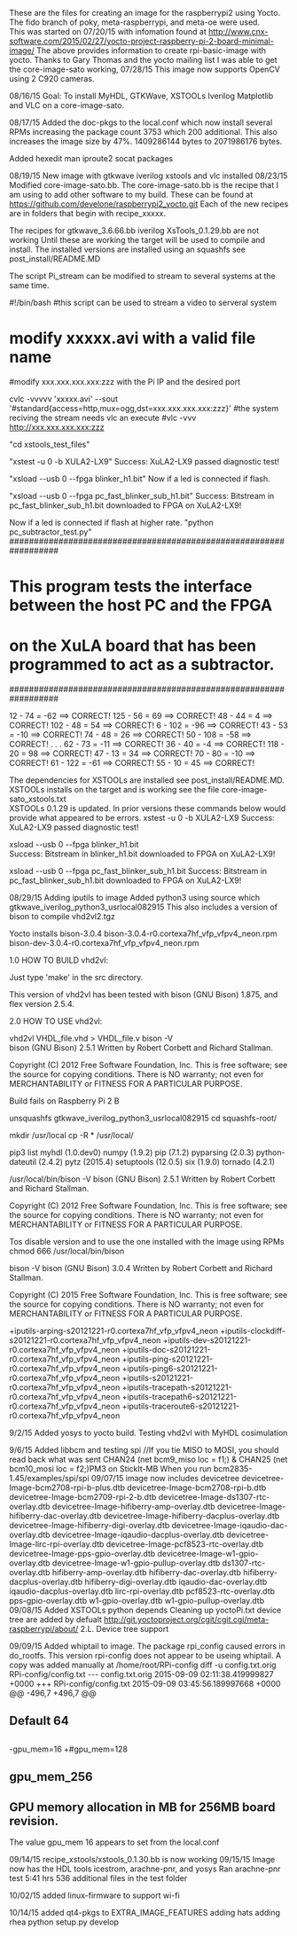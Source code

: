 These are the files for creating an image for the raspberrypi2
using Yocto.  The fido branch of poky, meta-raspberrypi, and meta-oe
were used.  
This was started on 07/20/15 with infomation found at 
http://www.cnx-software.com/2015/02/27/yocto-project-raspberry-pi-2-board-minimal-image/
The above provides information to create rpi-basic-image with yocto.
Thanks to Gary Thomas and the yocto mailing list I was able to get the
core-image-sato working,
07/28/15
This image now supports OpenCV using 2 C920 cameras.
 
08/16/15
Goal: To install MyHDL, GTKWave, XSTOOLs Iverilog Matplotlib and VLC on a core-image-sato.

08/17/15 
Added the doc-pkgs to the local.conf which now install several 
RPMs increasing the package count 3753 which 200 additional.
This also increases the image size by 47%.
1409286144 bytes to 2071986176 bytes.

Added hexedit man iproute2 socat packages

08/19/15
New image with gtkwave iverilog xstools and vlc installed
08/23/15
Modified core-image-sato.bb.
The core-image-sato.bb is the recipe that I am using to add other 
software to my build.
These can be found at https://github.com/develone/raspberrypi2_yocto.git
Each of the new recipes are in folders that begin with recipe_xxxxx.

The recipes for gtkwave_3.6.66.bb iverilog XsTools_0.1.29.bb are not working
Until these are working the target will be used to compile and install.
The installed versions are installed using an squashfs see post_install/README.MD

The script Pi_stream can be modified to stream to several systems at the same time.

#!/bin/bash
#this script can be used to stream a video to serveral system
# modify xxxxx.avi with a valid file name 
#modify xxx.xxx.xxx.xxx:zzz with the Pi IP and the desired port

cvlc -vvvvv 'xxxxx.avi' --sout '#standard{access=http,mux=ogg,dst=xxx.xxx.xxx.xxx:zzz}' 
#the system reciving the stream needs vlc an execute 
#vlc -vvv http://xxx.xxx.xxx.xxx:zzz


"cd xstools_test_files"

"xstest -u 0 -b XULA2-LX9"
Success: XuLA2-LX9 passed diagnostic test!

"xsload --usb 0 --fpga blinker_h1.bit"
Now if a led is connected if flash.

"xsload --usb 0 --fpga pc_fast_blinker_sub_h1.bit"
Success: Bitstream in pc_fast_blinker_sub_h1.bit downloaded to FPGA on XuLA2-LX9!

Now if a led is connected if flash at higher rate.
"python pc_subtractor_test.py"
##################################################################
# This program tests the interface between the host PC and the FPGA 
# on the XuLA board that has been programmed to act as a subtractor.
##################################################################

 12 -  74 =  -62 ==> CORRECT!
125 -  56 =   69 ==> CORRECT!
 48 -  44 =    4 ==> CORRECT!
102 -  48 =   54 ==> CORRECT!
  6 - 102 =  -96 ==> CORRECT!
 43 -  53 =  -10 ==> CORRECT!
 74 -  48 =   26 ==> CORRECT!
 50 - 108 =  -58 ==> CORRECT!
	.
	.
	.
 62 -  73 =  -11 ==> CORRECT!
 36 -  40 =   -4 ==> CORRECT!
118 -  20 =   98 ==> CORRECT!
 47 -  13 =   34 ==> CORRECT!
 70 -  80 =  -10 ==> CORRECT!
 61 - 122 =  -61 ==> CORRECT!
 55 -  10 =   45 ==> CORRECT!


The dependencies for XSTOOLs are installed see post_install/README.MD.  
XSTOOLs installs on the target and is working
see the file core-image-sato_xstools.txt  
XSTOOLs 0.1.29 is updated.  In prior versions these commands below
 would provide what appeared to be errors.
xstest -u 0 -b XULA2-LX9
Success: XuLA2-LX9 passed diagnostic test!

xsload --usb 0 --fpga blinker_h1.bit             
Success: Bitstream in blinker_h1.bit downloaded to FPGA on XuLA2-LX9!

xsload --usb 0 --fpga pc_fast_blinker_sub_h1.bit 
Success: Bitstream in pc_fast_blinker_sub_h1.bit downloaded to FPGA on XuLA2-LX9!

08/29/15 Adding iputils to image
Added python3 using source which gtkwave_iverilog_python3_usrlocal082915
This also includes a version of bison to compile vhd2vl2.tgz

Yocto installs bison-3.0.4
bison-3.0.4-r0.cortexa7hf_vfp_vfpv4_neon.rpm
bison-dev-3.0.4-r0.cortexa7hf_vfp_vfpv4_neon.rpm




1.0 HOW TO BUILD vhd2vl:

Just type 'make' in the src directory.

This version of vhd2vl has been tested with bison (GNU Bison) 1.875,
and flex version 2.5.4.


2.0 HOW TO USE vhd2vl:

   vhd2vl VHDL_file.vhd > VHDL_file.v
bison -V            
bison (GNU Bison) 2.5.1
Written by Robert Corbett and Richard Stallman.

Copyright (C) 2012 Free Software Foundation, Inc.
This is free software; see the source for copying conditions.  There is NO
warranty; not even for MERCHANTABILITY or FITNESS FOR A PARTICULAR PURPOSE.

Build fails on Raspberry Pi 2 B
 
unsquashfs gtkwave_iverilog_python3_usrlocal082915 
cd squashfs-root/

mkdir /usr/local
cp -R * /usr/local/

pip3 list
myhdl (1.0.dev0)
numpy (1.9.2)
pip (7.1.2)
pyparsing (2.0.3)
python-dateutil (2.4.2)
pytz (2015.4)
setuptools (12.0.5)
six (1.9.0)
tornado (4.2.1)

/usr/local/bin/bison -V
bison (GNU Bison) 2.5.1
Written by Robert Corbett and Richard Stallman.

Copyright (C) 2012 Free Software Foundation, Inc.
This is free software; see the source for copying conditions.  There is NO
warranty; not even for MERCHANTABILITY or FITNESS FOR A PARTICULAR PURPOSE.

Tos disable version and to use the one installed with the image using RPMs
chmod 666 /usr/local/bin/bison

bison -V
bison (GNU Bison) 3.0.4
Written by Robert Corbett and Richard Stallman.

Copyright (C) 2015 Free Software Foundation, Inc.
This is free software; see the source for copying conditions.  There is NO
warranty; not even for MERCHANTABILITY or FITNESS FOR A PARTICULAR PURPOSE.

+iputils-arping-s20121221-r0.cortexa7hf_vfp_vfpv4_neon
+iputils-clockdiff-s20121221-r0.cortexa7hf_vfp_vfpv4_neon
+iputils-dev-s20121221-r0.cortexa7hf_vfp_vfpv4_neon
+iputils-doc-s20121221-r0.cortexa7hf_vfp_vfpv4_neon
+iputils-ping-s20121221-r0.cortexa7hf_vfp_vfpv4_neon
+iputils-ping6-s20121221-r0.cortexa7hf_vfp_vfpv4_neon
+iputils-s20121221-r0.cortexa7hf_vfp_vfpv4_neon
+iputils-tracepath-s20121221-r0.cortexa7hf_vfp_vfpv4_neon
+iputils-tracepath6-s20121221-r0.cortexa7hf_vfp_vfpv4_neon
+iputils-traceroute6-s20121221-r0.cortexa7hf_vfp_vfpv4_neon
 

9/2/15 Added yosys to yocto build. 
Testing vhd2vl with MyHDL cosimulation 

9/6/15 Added libbcm and testing spi
//If you tie MISO to MOSI, you should read back what was sent
CHAN24 (net bcm9_miso   loc = f1;) & 
CHAN25 (net bcm10_mosi  loc = f2;)PM3 on StickIt-MB
When you run bcm2835-1.45/examples/spi/spi
09/07/15 
image now includes devicetree
devicetree-Image-bcm2708-rpi-b-plus.dtb
devicetree-Image-bcm2708-rpi-b.dtb
devicetree-Image-bcm2709-rpi-2-b.dtb
devicetree-Image-ds1307-rtc-overlay.dtb
devicetree-Image-hifiberry-amp-overlay.dtb
devicetree-Image-hifiberry-dac-overlay.dtb
devicetree-Image-hifiberry-dacplus-overlay.dtb
devicetree-Image-hifiberry-digi-overlay.dtb
devicetree-Image-iqaudio-dac-overlay.dtb
devicetree-Image-iqaudio-dacplus-overlay.dtb
devicetree-Image-lirc-rpi-overlay.dtb
devicetree-Image-pcf8523-rtc-overlay.dtb
devicetree-Image-pps-gpio-overlay.dtb
devicetree-Image-w1-gpio-overlay.dtb
devicetree-Image-w1-gpio-pullup-overlay.dtb
ds1307-rtc-overlay.dtb
hifiberry-amp-overlay.dtb
hifiberry-dac-overlay.dtb
hifiberry-dacplus-overlay.dtb
hifiberry-digi-overlay.dtb
iqaudio-dac-overlay.dtb
iqaudio-dacplus-overlay.dtb
lirc-rpi-overlay.dtb
pcf8523-rtc-overlay.dtb
pps-gpio-overlay.dtb
w1-gpio-overlay.dtb
w1-gpio-pullup-overlay.dtb
09/08/15
Added XSTOOLs python depends
Cleaning up yoctoPi.txt 
device tree are added by defualt 
http://git.yoctoproject.org/cgit/cgit.cgi/meta-raspberrypi/about/
2.L. Device tree support

09/09/15
Added whiptail to image.  The package rpi_config caused errors in do_rootfs.
This version rpi-config does not appear to be useing whiptail.
A copy was added manually at /home/root/RPi-config
diff -u config.txt.orig RPi-config/config.txt 
--- config.txt.orig	2015-09-09 02:11:38.419999827 +0000
+++ RPi-config/config.txt	2015-09-09 03:45:56.189997668 +0000
@@ -496,7 +496,7 @@
 ##
 ##     Default 64
 ##
-gpu_mem=16
+#gpu_mem=128
 
 ## gpu_mem_256
 ##     GPU memory allocation in MB for 256MB board revision.
The value gpu_mem 16 appears to set from the local.conf

09/14/15 
recipe_xstools/xstools_0.1.30.bb is now working
09/15/15
Image now has the HDL tools icestrom, arachne-pnr, and yosys
Ran arachne-pnr test 5:41 hrs 536 additional files in the test folder

10/02/15 added linux-firmware to support wi-fi

10/14/15 added qt4-pkgs to EXTRA_IMAGE_FEATURES
adding hats 
adding rhea python setup.py develop



 
